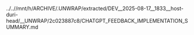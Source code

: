 ../..//mnt/h/ARCHIVE/.UNWRAP/extracted/DEV__2025-08-17__1833__host-duri-head/__UNWRAP/2c023887c8/CHATGPT_FEEDBACK_IMPLEMENTATION_SUMMARY.md